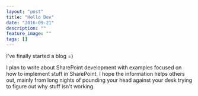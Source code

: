 ```yaml
---
layout: "post"
title: "Hello Dev"
date: "2016-09-21"
description: ""
feature_image: ""
tags: []
---
```


I've finally started a blog =)

I plan to write about SharePoint development with examples focused on how to implement stuff in SharePoint. I hope the information helps others out, mainly from long nights of pounding your head against your desk trying to figure out why stuff isn't working.
